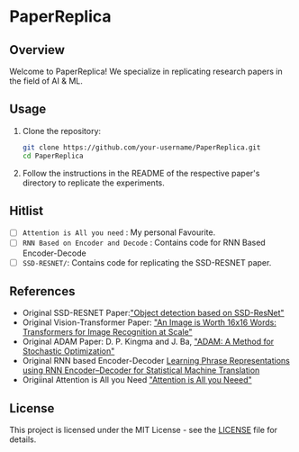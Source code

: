 # PaperReplica

## Overview

Welcome to PaperReplica! We specialize in replicating research papers in the field of AI & ML.



## Usage

1. Clone the repository:

   ```bash
   git clone https://github.com/your-username/PaperReplica.git
   cd PaperReplica
   ```
   
2. Follow the instructions in the README of the respective paper's directory to replicate the experiments.

## Hitlist

- [ ] `Attention is All you need` : My personal Favourite.
- [ ] `RNN Based on Encoder and Decode` : Contains code for RNN Based Encoder-Decode  
- [ ] `SSD-RESNET/`: Contains code for replicating the SSD-RESNET paper.

## References

- Original SSD-RESNET Paper:["Object detection based on SSD-ResNet"](https://ieeexplore.ieee.org/document/9073753)
- Original Vision-Transformer Paper: ["An Image is Worth 16x16 Words: Transformers for Image Recognition at Scale"](https://arxiv.org/abs/2010.11929)
- Original ADAM Paper: D. P. Kingma and J. Ba, ["ADAM: A Method for Stochastic Optimization"](https://arxiv.org/abs/1412.6980)
- Original RNN based Encoder-Decoder [Learning Phrase Representations using RNN Encoder–Decoder
for Statistical Machine Translation](https://arxiv.org/pdf/1406.1078)
- Origiinal Attention is All you Need ["Attention is All you Neeed"](https://arxiv.org/pdf/1706.03762)

## License

This project is licensed under the MIT License - see the [LICENSE](LICENSE) file for details.
